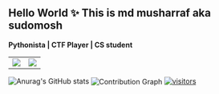 ## Hello World ✨ This is md musharraf aka sudomosh
**Pythonista | CTF Player |  CS student**


<table><tr><td><img src="https://github-readme-stats.vercel.app/api/top-langs/?username=sudomosh&layout=compact&theme=dark&show_icons=true"/></td><td><img src="http://github-readme-streak-stats.herokuapp.com?user=sudomosh&theme=dark"/></td></tr></table>


![Anurag's GitHub stats](https://github-readme-stats.vercel.app/api?username=robin025&include_all_commits=true&theme=dark&show_icons=true)
<img src="https://activity-graph.herokuapp.com/graph?username=robin025&theme=react-dark" alt="Contribution Graph" align="center" />
[![visitors](https://visitor-badge.laobi.icu/badge?page_id=robin025.robin025)](https://github.com/robin025)
